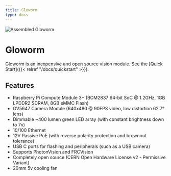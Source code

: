 ```yaml
---
title: Gloworm
type: docs
---
```


![Assembled Gloworm](/gloworm.webp)

# Gloworm

Gloworm is an inexpensive and open source vision module. See the [Quick Start]({{< relref "/docs/quickstart" >}}).

## Features

* Raspberry Pi Compute Module 3+ (BCM2837 64-bit SoC @ 1.2GHz, 1GB LPDDR2 SDRAM, 8GB eMMC Flash)
* OV5647 Camera Module (640x480 @ 90FPS video, low distortion 62.7° lens)
* Dimmable ~400 lumen green LED array (with constant brightness down to 7v)
* 10/100 Ethernet
* 12V Passive PoE (with reverse polarity protection and brownout tolerance)
* USB C ports for flashing and peripherals (such as a USB camera)
* Supports PhotonVision and FRCVision
* Completely open source (CERN Open Hardware License v2 - Permissive Variant)
* 20mm 5v cooling fan